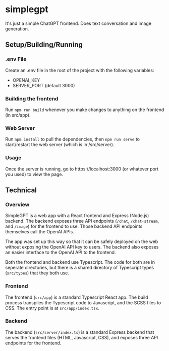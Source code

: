 # simplegpt

It's just a simple ChatGPT frontend. Does text conversation and image generation.


## Setup/Building/Running

### .env File

Create an .env file in the root of the project with the following variables:

- OPENAI_KEY
- SERVER_PORT (default 3000)


### Building the frontend

Run `npm run build` whenever you make changes to anything on the frontend (in src/app).


### Web Server

Run `npm install` to pull the dependencies, then `npm run serve` to start/restart the web server (which is in /src/server).


### Usage

Once the server is running, go to https://localhost:3000 (or whatever port you used) to view the page.



## Technical

### Overview

SimpleGPT is a web app with a React frontend and Express (Node.js) backend. The backend exposes three API endpoints (`/chat`, `/chat-stream`, and `/image`) for the frontend to use. Those backend API endpoints themselves call the OpenAI APIs.

The app was set up this way so that it can be safely deployed on the web without exposing the OpenAI API key to users. The backend also exposes an easier interface to the OpenAI API to the frontend.

Both the frontend and backend use Typescript. The code for both are in seperate directories, but there is a shared directory of Typescript types (`src/types`) that they both use.


### Frontend

The frontend (`src/app`) is a standard Typescript React app. The build process transpiles the Typescript code to Javascript, and the SCSS files to CSS. The entry point is at `src/app/index.tsx`.


### Backend

The backend (`src/server/index.ts`) is a standard Express backend that serves the frontend files (HTML, Javascript, CSS), and exposes three API endpoints for the frontend.
